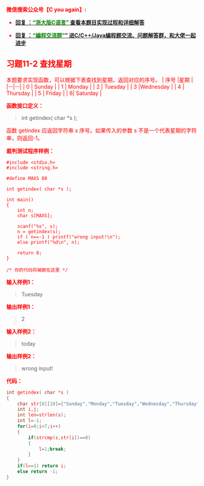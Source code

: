 
<font color='red'> **微信搜索公众号【C you again】:**

- [**回复 ：<font color='green'>“浙大版C语言”</font> 查看本题目实现过程和详细解答** ](  http://gzh.cyouagain.cn/) 
 
- [ **回复 ：<font color='green'>“编程交流群”</font>” 进C/C++/Java编程题交流、问题解答群，和大佬一起进步**  ](  http://cyouagain.cn/    ) 


## 习题11-2 查找星期

本题要求实现函数，可以根据下表查找到星期，返回对应的序号。
| 序号 |星期 |
|--|--|
| 0 | Sunday |
| 1 | Monday |
| 2 | Tuesday |
| 3 |Wednesday |
| 4 | Thursday |
| 5 | Friday |
| 6| Saturday |

**函数接口定义：**

> int getindex( char *s );

函数<font color="red"> getindex </font>应返回字符串<font color="red"> s </font>序号。如果传入的参数<font color="red"> s </font>不是一个代表星期的字符串，则返回-1。

**裁判测试程序样例：**

    #include <stdio.h>
    #include <string.h>
    
    #define MAXS 80
    
    int getindex( char *s );
    
    int main()
    {
        int n;
        char s[MAXS];
    
        scanf("%s", s);
        n = getindex(s);
        if ( n==-1 ) printf("wrong input!\n");
        else printf("%d\n", n);
    
        return 0;
    }
    
    /* 你的代码将被嵌在这里 */

**输入样例1：**

> Tuesday

**输出样例1：**

> 2

**输入样例2：**

> today

**输出样例2：**

> wrong input!

**代码：**

```c
int getindex( char *s )
{
    char str[8][10]={"Sunday","Monday","Tuesday","Wednesday","Thursday","Friday","Saturday"};
    int i,j;
    int len=strlen(s);
    int l=-1;
    for(i=0;i<7;i++)
    {
        if(strcmp(s,str[i])==0)
        {
            l=1;break;
        }
    }
    if(l==1) return i;
    else return -1;
}
```



